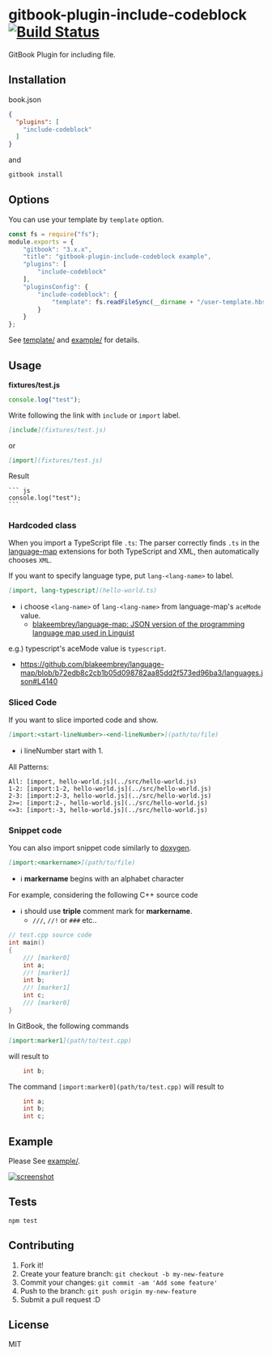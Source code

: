 # gitbook-plugin-include-codeblock [![Build Status](https://travis-ci.org/azu/gitbook-plugin-include-codeblock.svg?branch=master)](https://travis-ci.org/azu/gitbook-plugin-include-codeblock)

GitBook Plugin for including file.

## Installation

book.json

```json
{
  "plugins": [
    "include-codeblock"
  ]
}
```

and

```sh
gitbook install
```

## Options

You can use your template by `template` option.

```js
const fs = require("fs");
module.exports = {
    "gitbook": "3.x.x",
    "title": "gitbook-plugin-include-codeblock example",
    "plugins": [
        "include-codeblock"
    ],
    "pluginsConfig": {
        "include-codeblock": {
            "template": fs.readFileSync(__dirname + "/user-template.hbs", "utf-8")
        }
    }
};
```

See [template/](template/) and [example/](example/) for details.

## Usage

**fixtures/test.js**
```js
console.log("test");
```

Write following the link with `include` or `import` label.

```markdown
[include](fixtures/test.js)
```

or

```markdown
[import](fixtures/test.js)
```
Result

    ``` js
    console.log("test");
    ```

<!--
### Title(from v)

A title can be added using `title:<the title>`.
In the first case, the filename will be displayed.

```
[include, title:"test.js"](fixtures/test.js)
```

Result

    > <a name="test.js" href="fixtures/test.js">test.js</a>

    ``` js
    console.log("test");
    ```

```
[include,title:"Example of title"](fixtures/test.js)
```

Result

    > <a name="test.js" href="fixtures/test.js">Example of title</a>

    ``` js
    console.log("test");
    ```
-->

### Hardcoded class

When you import a TypeScript file `.ts`:
The parser correctly finds `.ts` in the [language-map](https://github.com/blakeembrey/language-map "language-map") extensions for both TypeScript and XML, then automatically chooses `XML`.

If you want to specify language type, put `lang-<lang-name>` to label.

```markdown
[import, lang-typescript](hello-world.ts)
```

- :information_source: choose `<lang-name>` of `lang-<lang-name>` from language-map's `aceMode` value.
    - [blakeembrey/language-map: JSON version of the programming language map used in Linguist](https://github.com/blakeembrey/language-map "blakeembrey/language-map: JSON version of the programming language map used in Linguist")

e.g.) typescript's aceMode value is `typescript`. 

- https://github.com/blakeembrey/language-map/blob/b72edb8c2cb1b05d098782aa85dd2f573ed96ba3/languages.json#L4140

### Sliced Code

If you want to slice imported code and show.

```markdown
[import:<start-lineNumber>-<end-lineNumber>](path/to/file)
```

- :information_source: lineNumber start with 1.

All Patterns:

```
All: [import, hello-world.js](../src/hello-world.js)
1-2: [import:1-2, hello-world.js](../src/hello-world.js)
2-3: [import:2-3, hello-world.js](../src/hello-world.js)
2>=: [import:2-, hello-world.js](../src/hello-world.js)
<=3: [import:-3, hello-world.js](../src/hello-world.js)
```

### Snippet code

You can also import snippet code similarly to [doxygen](https://www.stack.nl/~dimitri/doxygen/manual/commands.html#cmdsnippet).

```markdown
[import:<markername>](path/to/file)
```

- :information_source: **markername** begins with an alphabet character

For example, considering the following C++ source code

- :information_source: should use **triple** comment mark for **markername**.
    - `///`, `//!` or `###` etc.. 

```cpp
// test.cpp source code
int main()
{
    /// [marker0]
    int a;
    //! [marker1]
    int b;
    //! [marker1]
    int c;
    /// [marker0]
}
```

In GitBook, the following commands 

```markdown
[import:marker1](path/to/test.cpp)
```

will result to

```cpp
    int b;
```

The command `[import:marker0](path/to/test.cpp)` will result to

```cpp
    int a;
    int b;
    int c;
```

## Example

Please See [example/](example/).

[![screenshot](https://monosnap.com/file/ydUDWzqXtC2bvPPBmqtplldO8l2QJK.png)](example/)

## Tests

    npm test

## Contributing

1. Fork it!
2. Create your feature branch: `git checkout -b my-new-feature`
3. Commit your changes: `git commit -am 'Add some feature'`
4. Push to the branch: `git push origin my-new-feature`
5. Submit a pull request :D

## License

MIT
